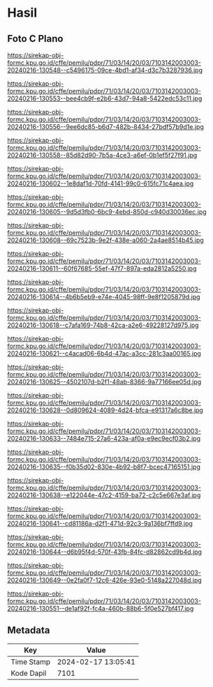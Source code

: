 # Hasil

## Foto C Plano

https://sirekap-obj-formc.kpu.go.id/cffe/pemilu/pdpr/71/03/14/20/03/7103142003003-20240216-130548--c5496175-09ce-4bd1-af34-d3c7b3287936.jpg

https://sirekap-obj-formc.kpu.go.id/cffe/pemilu/pdpr/71/03/14/20/03/7103142003003-20240216-130553--bee4cb9f-e2b6-43d7-94a8-5422edc53c11.jpg

https://sirekap-obj-formc.kpu.go.id/cffe/pemilu/pdpr/71/03/14/20/03/7103142003003-20240216-130556--9ee6dc85-b6d7-482b-8434-27bdf57b9d1e.jpg

https://sirekap-obj-formc.kpu.go.id/cffe/pemilu/pdpr/71/03/14/20/03/7103142003003-20240216-130558--85d82d90-7b5a-4ce3-a6ef-0b1ef5f27f91.jpg

https://sirekap-obj-formc.kpu.go.id/cffe/pemilu/pdpr/71/03/14/20/03/7103142003003-20240216-130602--1e8daf1d-70fd-4141-99c0-615fc71c4aea.jpg

https://sirekap-obj-formc.kpu.go.id/cffe/pemilu/pdpr/71/03/14/20/03/7103142003003-20240216-130605--9d5d3fb0-6bc9-4ebd-850d-c940d30036ec.jpg

https://sirekap-obj-formc.kpu.go.id/cffe/pemilu/pdpr/71/03/14/20/03/7103142003003-20240216-130608--69c7523b-9e2f-438e-a060-2a4ae8514b45.jpg

https://sirekap-obj-formc.kpu.go.id/cffe/pemilu/pdpr/71/03/14/20/03/7103142003003-20240216-130611--60f67685-55ef-47f7-897a-eda2812a5250.jpg

https://sirekap-obj-formc.kpu.go.id/cffe/pemilu/pdpr/71/03/14/20/03/7103142003003-20240216-130614--4b6b5eb9-e74e-4045-98ff-9e8f1205879d.jpg

https://sirekap-obj-formc.kpu.go.id/cffe/pemilu/pdpr/71/03/14/20/03/7103142003003-20240216-130618--c7afa169-74b8-42ca-a2e6-49228127d975.jpg

https://sirekap-obj-formc.kpu.go.id/cffe/pemilu/pdpr/71/03/14/20/03/7103142003003-20240216-130621--c4acad06-6b4d-47ac-a3cc-281c3aa00165.jpg

https://sirekap-obj-formc.kpu.go.id/cffe/pemilu/pdpr/71/03/14/20/03/7103142003003-20240216-130625--4502107d-b2f1-48ab-8366-9a77166ee05d.jpg

https://sirekap-obj-formc.kpu.go.id/cffe/pemilu/pdpr/71/03/14/20/03/7103142003003-20240216-130628--0d809624-4089-4d24-bfca-e91317a6c8be.jpg

https://sirekap-obj-formc.kpu.go.id/cffe/pemilu/pdpr/71/03/14/20/03/7103142003003-20240216-130633--7484e715-27a6-423a-af0a-e9ec9ecf03b2.jpg

https://sirekap-obj-formc.kpu.go.id/cffe/pemilu/pdpr/71/03/14/20/03/7103142003003-20240216-130635--f0b35d02-830e-4b92-b8f7-bcec47165151.jpg

https://sirekap-obj-formc.kpu.go.id/cffe/pemilu/pdpr/71/03/14/20/03/7103142003003-20240216-130638--e122044e-47c2-4159-ba72-c2c5e667e3af.jpg

https://sirekap-obj-formc.kpu.go.id/cffe/pemilu/pdpr/71/03/14/20/03/7103142003003-20240216-130641--cd81186a-d2f1-471d-92c3-9a136bf7ffd9.jpg

https://sirekap-obj-formc.kpu.go.id/cffe/pemilu/pdpr/71/03/14/20/03/7103142003003-20240216-130644--d6b95f4d-570f-43fb-84fc-d82862cd9b4d.jpg

https://sirekap-obj-formc.kpu.go.id/cffe/pemilu/pdpr/71/03/14/20/03/7103142003003-20240216-130649--0e2fa0f7-12c6-426e-93e0-5148a227048d.jpg

https://sirekap-obj-formc.kpu.go.id/cffe/pemilu/pdpr/71/03/14/20/03/7103142003003-20240216-130551--de1af92f-fc4a-460b-88b6-5f0e527bf417.jpg


## Metadata

| Key        | Value               |
| ---------- | ------------------- |
| Time Stamp | 2024-02-17 13:05:41 |
| Kode Dapil | 7101                |



